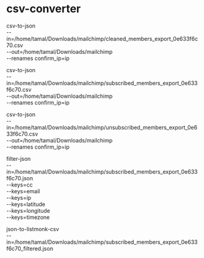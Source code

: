 # csv-converter

csv-to-json \
  --in=/home/tamal/Downloads/mailchimp/cleaned_members_export_0e633f6c70.csv \
  --out=/home/tamal/Downloads/mailchimp \
  --renames confirm_ip=ip

csv-to-json \
  --in=/home/tamal/Downloads/mailchimp/subscribed_members_export_0e633f6c70.csv \
  --out=/home/tamal/Downloads/mailchimp \
  --renames confirm_ip=ip

csv-to-json \
  --in=/home/tamal/Downloads/mailchimp/unsubscribed_members_export_0e633f6c70.csv \
  --out=/home/tamal/Downloads/mailchimp \
  --renames confirm_ip=ip

filter-json \
  --in=/home/tamal/Downloads/mailchimp/subscribed_members_export_0e633f6c70.json \
  --keys=cc \
  --keys=email \
  --keys=ip \
  --keys=latitude \
  --keys=longitude \
  --keys=timezone

json-to-listmonk-csv \
  --in=/home/tamal/Downloads/mailchimp/subscribed_members_export_0e633f6c70_filtered.json
